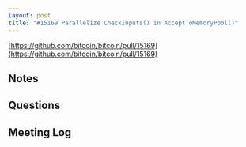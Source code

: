 ```yaml
---
layout: post
title: "#15169 Parallelize CheckInputs() in AcceptToMemoryPool()"
---
```


[https://github.com/bitcoin/bitcoin/pull/15169](https://github.com/bitcoin/bitcoin/pull/15169)

## Notes

## Questions

## Meeting Log

